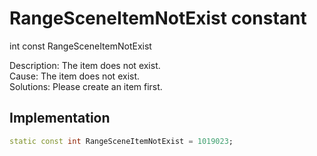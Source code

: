 


# RangeSceneItemNotExist constant







int const RangeSceneItemNotExist
  




<p>Description: The item does not exist. <br>Cause: The item does not exist. <br>Solutions: Please create an item first.</p>



## Implementation

```dart
static const int RangeSceneItemNotExist = 1019023;
```







